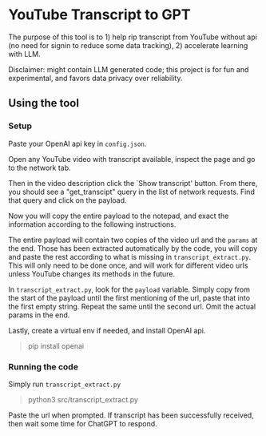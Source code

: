 # YouTube Transcript to GPT
The purpose of this tool is to 1) help rip transcript from YouTube without api (no need for signin to reduce some data tracking), 2) accelerate learning with LLM.

Disclaimer: might contain LLM generated code; this project is for fun and experimental, and favors data privacy over reliability. 

## Using the tool

### Setup

Paste your OpenAI api key in `config.json`.

Open any YouTube video with transcript available, inspect the page and go to the network tab. 

Then in the video description click the `Show transcript' button. From there, you should see a "get_transcipt" query in the list of network requests. Find that query and click on the payload.

Now you will copy the entire payload to the notepad, and exact the information according to the following instructions.

The entire payload will contain two copies of the video url and the `params` at the end. Those has been extracted automatically by the code, you will copy and paste the rest according to what is missing in `transcript_extract.py`. This will only need to be done once, and will work for different video urls unless YouTube changes its methods in the future.

In `transcript_extract.py`, look for the `payload` variable. Simply copy from the start of the payload until the first mentioning of the url, paste that into the first empty string. Repeat the same until the second url. Omit the actual params in the end.


Lastly, create a virtual env if needed, and install OpenAI api.

> pip install openai

### Running the code
Simply run `transcript_extract.py`

> python3 src/transcript_extract.py

Paste the url when prompted. If transcript has been successfully received, then wait some time for ChatGPT to respond.
